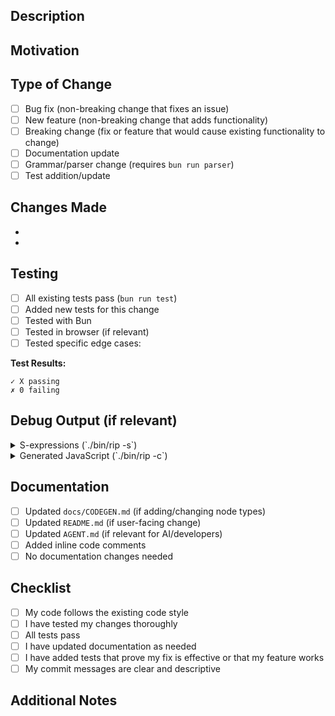 ## Description

<!-- Describe your changes in detail -->

## Motivation

<!-- Why is this change needed? What problem does it solve? -->
<!-- If it fixes an issue, link to it here: Fixes #123 -->

## Type of Change

<!-- Mark the relevant option with an [x] -->

- [ ] Bug fix (non-breaking change that fixes an issue)
- [ ] New feature (non-breaking change that adds functionality)
- [ ] Breaking change (fix or feature that would cause existing functionality to change)
- [ ] Documentation update
- [ ] Grammar/parser change (requires `bun run parser`)
- [ ] Test addition/update

## Changes Made

<!-- List the specific changes -->

- 
- 

## Testing

<!-- How did you test this? -->

- [ ] All existing tests pass (`bun run test`)
- [ ] Added new tests for this change
- [ ] Tested with Bun
- [ ] Tested in browser (if relevant)
- [ ] Tested specific edge cases: <!-- describe -->

**Test Results:**
```
✓ X passing
✗ 0 failing
```

## Debug Output (if relevant)

<details>
<summary>S-expressions (`./bin/rip -s`)</summary>

```javascript
// Paste s-expression output here
```
</details>

<details>
<summary>Generated JavaScript (`./bin/rip -c`)</summary>

```javascript
// Paste JavaScript output here
```
</details>

## Documentation

<!-- Have you updated the relevant documentation? -->

- [ ] Updated `docs/CODEGEN.md` (if adding/changing node types)
- [ ] Updated `README.md` (if user-facing change)
- [ ] Updated `AGENT.md` (if relevant for AI/developers)
- [ ] Added inline code comments
- [ ] No documentation changes needed

## Checklist

- [ ] My code follows the existing code style
- [ ] I have tested my changes thoroughly
- [ ] All tests pass
- [ ] I have updated documentation as needed
- [ ] I have added tests that prove my fix is effective or that my feature works
- [ ] My commit messages are clear and descriptive

## Additional Notes

<!-- Any other context, concerns, or discussion points -->

